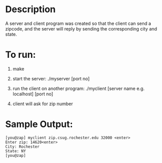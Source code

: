 # Description

A server and client program was created so that the client can send a zipcode, and the server will reply by sending the corresponding city and state. 

# To run: 

1) make

2) start the server: ./myserver [port no]

3) run the client on another program: ./myclient [server name e.g. localhost] [port no]

4) client will ask for zip number

# Sample Output:

	[you@zap] myclient zip.csug.rochester.edu 32000 <enter>
	Enter zip: 14620<enter>
	City: Rochester 
	State: NY
	[you@zap]
        

 

